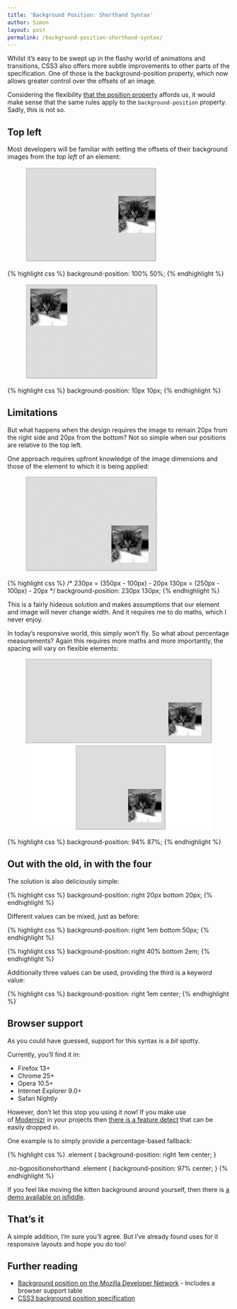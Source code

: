 ```yaml
---
title: 'Background Position: Shorthand Syntax'
author: Simon
layout: post
permalink: /background-position-shorthand-syntax/
---
```

Whilst it&#8217;s easy to be swept up in the flashy world of animations and transitions, CSS3 also offers more subtle improvements to other parts of the specification. One of those is the background-position property, which now allows greater control over the offsets of an image.

Considering the flexibility [that the position property][1] affords us, it would make sense that the same rules apply to the `background-position` property. Sadly, this is not so.

## Top left

Most developers will be familiar with setting the offsets of their background images from the *top left* of an element:

<figure class="Figure Figure--vSpaceLrg">
    <img class="Figure-img" src="/assets/images/uploads/2012/08/bgp-100-50-300x216.png">
</figure>

{% highlight css %}
background-position: 100% 50%;
{% endhighlight %}

<figure class="Figure Figure--vSpaceLrg">
    <img class="Figure-img" src="/assets/images/uploads/2012/08/bgp-10px-10px-300x216.jpg">
</figure>

{% highlight css %}
background-position: 10px 10px;
{% endhighlight %}

## Limitations

But what happens when the design requires the image to remain 20px from the right side and 20px from the bottom? Not so simple when our positions are relative to the top left.

One approach requires upfront knowledge of the image dimensions and those of the element to which it is being applied:

<figure class="Figure Figure--vSpaceLrg">
    <img class="Figure-img" src="/assets/images/uploads/2012/08/bgp-right-20px-bottom-20px-300x216.jpg">
</figure>

{% highlight css %}
/*
230px = (350px - 100px) - 20px
130px = (250px - 100px) - 20px
*/
background-position: 230px 130px;
{% endhighlight %}

This is a fairly hideous solution and makes assumptions that our element and image will never change width. And it requires me to do maths, which I never enjoy.

In today&#8217;s responsive world, this simply won&#8217;t fly. So what about percentage measurements? Again this requires more maths and more importantly, the spacing will vary on flexible elements:

<figure class="Figure Figure--vSpaceLrg">
    <img class="Figure-img" src="/assets/images/uploads/2012/08/flexible-fail.jpg">
</figure>

{% highlight css %}
background-position: 94% 87%;
{% endhighlight %}

## Out with the old, in with the four

The solution is also deliciously simple:

{% highlight css %}
background-position: right 20px bottom 20px;
{% endhighlight %}

Different values can be mixed, just as before:

{% highlight css %}
background-position: right 1em bottom 50px;
{% endhighlight %}

{% highlight css %}
background-position: right 40% bottom 2em;
{% endhighlight %}

Additionally three values can be used, providing the third is a keyword value:

{% highlight css %}
background-position: right 1em center;
{% endhighlight %}

## Browser support

As you could have guessed, support for this syntax is a *bit* spotty.

Currently, you&#8217;ll find it in:

*   Firefox 13+
*   Chrome 25+
*   Opera 10.5+
*   Internet Explorer 9.0+
*   Safari Nightly

However, don&#8217;t let this stop you using it now! If you make use of [Modernizr][2] in your projects then [there is a feature detect][3] that can be easily dropped in.

One example is to simply provide a percentage-based fallback:

{% highlight css %}
.element {
    background-position: right 1em center;
}

.no-bgpositionshorthand .element {
    background-position: 97% center;
}
{% endhighlight %}

If you feel like moving the kitten background around yourself, then there is [a demo available on jsfiddle][4].

## That&#8217;s it

A simple addition, I&#8217;m sure you&#8217;ll agree. But I&#8217;ve already found uses for it responsive layouts and hope you do too!

## Further reading

*   [Background position on the Mozilla Developer Network][5] - Includes a browser support table
*   [CSS3 background position specification][6]

 [1]: https://developer.mozilla.org/en/CSS/position
 [2]: http://modernizr.com/
 [3]: https://github.com/Modernizr/Modernizr/blob/master/feature-detects/css-backgroundposition-shorthand.js
 [4]: http://jsfiddle.net/Blink/jeYUK/
 [5]: https://developer.mozilla.org/en/CSS/background-position
 [6]: http://www.w3.org/TR/css3-background/#background-position
